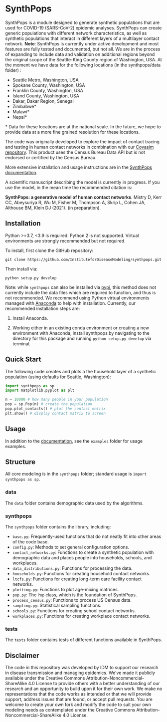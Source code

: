 # SynthPops

SynthPops is a module designed to generate synthetic populations that are used for COVID-19 (SARS-CoV-2) epidemic analyses. SynthPops can create generic populations with different network characteristics, as well as synthetic populations that interact in different layers of a multilayer contact network. **Note**: SynthPops is currently under active development and most features are fully tested and documented, but not all. We are in the process of expanding to include data and validation on additional regions beyond the original scope of the Seattle-King County region of Washington, USA. At the moment we have data for the following locations (in the synthpops/data folder) :

* Seattle Metro, Washington, USA
* Spokane County, Washington, USA
* Franklin County, Washington, USA
* Island County, Washington, USA
* Dakar, Dakar Region, Senegal
* Zimbabwe\*
* Malawi\*
* Nepal\*

\* Data for these locations are at the national scale. In the future, we hope to provide data at a more fine grained resolution for these locations.


The code was originally developed to explore the impact of contact tracing and testing in human contact networks in combination with our [Covasim repository](https://github.com/InstituteforDiseaseModeling/covasim). This product uses the Census Bureau Data API but is not endorsed or certified by the Census Bureau.

More extensive installation and usage instructions are in the [SynthPops documentation](https://docs.idmod.org/projects/synthpops/en/latest).

A scientific manuscript describing the model is currently in progress. If you use the model, in the mean time the recommended citation is:

**SynthPops: a generative model of human contact networks**. Mistry D, Kerr CC, Abeysuriya R, Wu M, Fisher M, Thompson A, Skrip L, Cohen JA, Althouse BM, Klein DJ (2021). (in preparation). 


## Installation

Python >=3.7, <3.9 is required. Python 2 is not supported. Virtual environments are strongly recommended but not required.

To install, first clone the GitHub repository:

`git clone https://github.com/InstituteforDiseaseModeling/synthpops.git`

Then install via:

`python setup.py develop`

Note: while `synthpops` can also be installed via [pypi](https://pypi.org/project/synthpops), this method does not currently include the data files which are required to function, and thus is not recommended. We recommend using Python virtual environments managed with [Anaconda](https://docs.conda.io/projects/conda/en/latest/user-guide/tasks/manage-environments.html#) to help with installation. Currently, our recommended installation steps are:

1. Install Anaconda. 

2. Working either in an existing conda environment or creating a new environment with Anaconda, install synthpops by navigating to the directory for this package and running `python setup.py develop` via terminal.


## Quick Start

The following code creates and plots a the household layer of a synthetic population (using defaults for Seattle, Washington):

```python
import synthpops as sp
import matplotlib.pyplot as plt

n = 10000 # how many people in your population
pop = sp.Pop(n) # create the population
pop.plot_contacts() # plot the contact matrix
plt.show() # display contact matrix to screen
```

## Usage

In addition to the [documentation](https://docs.idmod.org/projects/synthpops/en/latest/usage.html), see the `examples` folder for usage examples.

## Structure

All core modeling is in the `synthpops` folder; standard usage is `import synthpops as sp`.

### data

The `data` folder contains demographic data used by the algorithms.

### synthpops

The `synthpops` folder contains the library, including:

* `base.py`: Frequently-used functions that do not neatly fit into other areas of the code base.
* `config.py`: Methods to set general configuration options.
* `contact_networks.py`: Functions to create a synthetic population with demographic data and places people into households, schools, and workplaces.
* `data_distributions.py`: Functions for processing the data.
* `households.py`: Functions for creating household contact networks.
* `ltcfs.py`: Functions for creating long-term care facility contact networks.
* `plotting.py`: Functions to plot age-mixing matrices.
* `pop.py`: The `Pop` class, which is the foundation of SynthPops.
* `process_census.py`: Functions to process US Census data.
* `sampling.py`: Statistical sampling functions.
* `schools.py`: Functions for creating school contact networks.
* `workplaces.py`: Functions for creating workplace contact networks.

### tests

The `tests` folder contains tests of different functions available in SynthPops.


## Disclaimer

The code in this repository was developed by IDM to support our research in disease transmission and managing epidemics. We’ve made it publicly available under the Creative Commons Attribution-Noncommercial-ShareAlike 4.0 License to provide others with a better understanding of our research and an opportunity to build upon it for their own work. We make no representations that the code works as intended or that we will provide support, address issues that are found, or accept pull requests. You are welcome to create your own fork and modify the code to suit your own modeling needs as contemplated under the Creative Commons Attribution-Noncommercial-ShareAlike 4.0 License.

